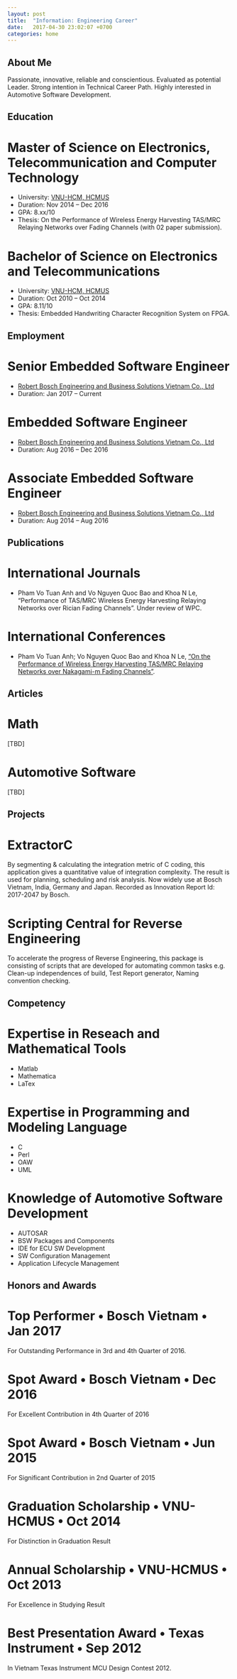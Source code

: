 ```yaml
---
layout: post
title:  "Information: Engineering Career"
date:   2017-04-30 23:02:07 +0700
categories: home
---
```


## About Me

Passionate, innovative, reliable and conscientious. Evaluated as potential Leader. Strong intention in Technical Career Path. Highly interested in Automotive Software Development.

## Education

# Master of Science on Electronics, Telecommunication and Computer Technology

- University: [VNU-HCM, HCMUS](http://web.hcmus.edu.vn/en/)
- Duration: Nov 2014 – Dec 2016
- GPA: 8.xx/10
- Thesis: On the Performance of Wireless Energy Harvesting TAS/MRC Relaying Networks over Fading Channels (with 02 paper submission).

# Bachelor of Science on Electronics and Telecommunications

- University: [VNU-HCM, HCMUS](http://web.hcmus.edu.vn/en/)
- Duration: Oct 2010 – Oct 2014
- GPA: 8.11/10
- Thesis: Embedded Handwriting Character Recognition System on FPGA.

## Employment

# Senior Embedded Software Engineer

- [Robert Bosch Engineering and Business Solutions Vietnam Co., Ltd](http://www.bosch.com.vn/en/vn/our_company_11/our-company-lp.html)
- Duration: Jan 2017 – Current

# Embedded Software Engineer

- [Robert Bosch Engineering and Business Solutions Vietnam Co., Ltd](http://www.bosch.com.vn/en/vn/our_company_11/our-company-lp.html)
- Duration: Aug 2016 – Dec 2016

# Associate Embedded Software Engineer

- [Robert Bosch Engineering and Business Solutions Vietnam Co., Ltd](http://www.bosch.com.vn/en/vn/our_company_11/our-company-lp.html)
- Duration: Aug 2014 – Aug 2016

## Publications

# International Journals

- Pham Vo Tuan Anh and Vo Nguyen Quoc Bao and Khoa N Le, “Performance of TAS/MRC Wireless Energy Harvesting Relaying Networks over Rician Fading Channels”. Under review of WPC.

# International Conferences

- Pham Vo Tuan Anh; Vo Nguyen Quoc Bao and Khoa N Le, [“On the Performance of Wireless Energy Harvesting TAS/MRC Relaying Networks over Nakagami-m Fading Channels”](http://ieeexplore.ieee.org/document/7725630/).

## Articles

# Math

[TBD]

# Automotive Software

[TBD]

## Projects

# ExtractorC

By segmenting & calculating the integration metric of C coding, this application gives a quantitative value of integration complexity. The result is used for planning, scheduling and risk analysis. Now widely use at Bosch Vietnam, India, Germany and Japan. Recorded as Innovation Report Id: 2017-2047 by Bosch.

# Scripting Central for Reverse Engineering

To accelerate the progress of Reverse Engineering, this package is consisting of scripts that are developed for automating common tasks e.g. Clean-up independences of build, Test Report generator, Naming convention checking.

## Competency

# Expertise in Reseach and Mathematical Tools

- Matlab
- Mathematica
- LaTex

# Expertise in Programming and Modeling Language

- C
- Perl
- OAW
- UML

# Knowledge of Automotive Software Development

- AUTOSAR
- BSW Packages and Components
- IDE for ECU SW Development
- SW Configuration Management
- Application Lifecycle Management

## Honors and Awards

# Top Performer • Bosch Vietnam • Jan 2017

For Outstanding Performance in 3rd and 4th Quarter of 2016.

# Spot Award • Bosch Vietnam • Dec 2016

For Excellent Contribution in 4th Quarter of 2016

# Spot Award • Bosch Vietnam • Jun 2015

For Significant Contribution in 2nd Quarter of 2015

# Graduation Scholarship • VNU-HCMUS • Oct 2014

For Distinction in Graduation Result

# Annual Scholarship • VNU-HCMUS • Oct 2013

For Excellence in Studying Result

# Best Presentation Award • Texas Instrument • Sep 2012

In Vietnam Texas Instrument MCU Design Contest 2012.